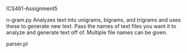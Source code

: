ICS461-Assignment5

n-gram.py
Analyzes text into unigrams, bigrams, and trigrams and uses these to generate new text. Pass the names of text files you want it to analyze and generate text off of. Multiple file names can be given.

parser.pl
